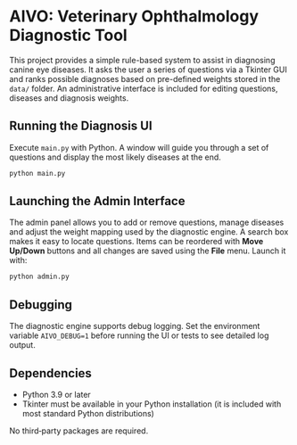 # AIVO: Veterinary Ophthalmology Diagnostic Tool

This project provides a simple rule-based system to assist in diagnosing canine eye diseases.
It asks the user a series of questions via a Tkinter GUI and ranks possible diagnoses
based on pre-defined weights stored in the `data/` folder. An administrative interface
is included for editing questions, diseases and diagnosis weights.

## Running the Diagnosis UI

Execute `main.py` with Python. A window will guide you through a set of
questions and display the most likely diseases at the end.

```bash
python main.py
```

## Launching the Admin Interface

The admin panel allows you to add or remove questions, manage diseases and
adjust the weight mapping used by the diagnostic engine. A search box makes it
easy to locate questions. Items can be reordered with **Move Up/Down** buttons
and all changes are saved using the **File** menu.
Launch it with:

```bash
python admin.py
```

## Debugging

The diagnostic engine supports debug logging. Set the environment variable
`AIVO_DEBUG=1` before running the UI or tests to see detailed log output.

## Dependencies

- Python 3.9 or later
- Tkinter must be available in your Python installation
  (it is included with most standard Python distributions)

No third‑party packages are required.
